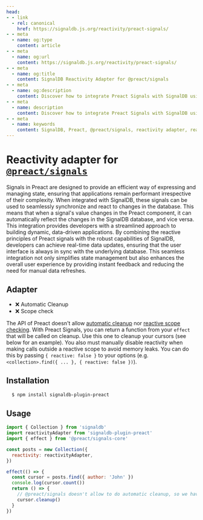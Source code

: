 ```yaml
---
head:
- - link
  - rel: canonical
    href: https://signaldb.js.org/reactivity/preact-signals/
- - meta
  - name: og:type
    content: article
- - meta
  - name: og:url
    content: https://signaldb.js.org/reactivity/preact-signals/
- - meta
  - name: og:title
    content: SignalDB Reactivity Adapter for @preact/signals
- - meta
  - name: og:description
    content: Discover how to integrate Preact Signals with SignalDB using the reactivity adapter for seamless reactive database integration.
- - meta
  - name: description
    content: Discover how to integrate Preact Signals with SignalDB using the reactivity adapter for seamless reactive database integration.
- - meta
  - name: keywords
    content: SignalDB, Preact, @preact/signals, reactivity adapter, real-time updates, JavaScript, state management, Preact integration, SignalDB plugin, data synchronization
---
```

# Reactivity adapter for [`@preact/signals`](https://preactjs.com/blog/introducing-signals/)

Signals in Preact are designed to provide an efficient way of expressing and managing state, ensuring that applications remain performant irrespective of their complexity. When integrated with SignalDB, these signals can be used to seamlessly synchronize and react to changes in the database. This means that when a signal's value changes in the Preact component, it can automatically reflect the changes in the SignalDB database, and vice versa. This integration provides developers with a streamlined approach to building dynamic, data-driven applications. By combining the reactive principles of Preact signals with the robust capabilities of SignalDB, developers can achieve real-time data updates, ensuring that the user interface is always in sync with the underlying database. This seamless integration not only simplifies state management but also enhances the overall user experience by providing instant feedback and reducing the need for manual data refreshes.

## Adapter

* ❌ Automatic Cleanup
* ❌ Scope check

The API of Preact doesn't allow [automatic cleanup](/reactivity/other/#ondispose-callback-void-dependency-dependency) nor [reactive scope checking](/reactivity/other/#isinscope-dependency-dependency-boolean).
With Preact Signals, you can return a function from your `effect` that will be called on cleanup. Use this one to cleanup your cursors (see below for an example).
You also must manually disable reactivity when making calls outside a reactive scope to avoid memory leaks. You can do this by passing `{ reactive: false }` to your options (e.g. `<collection>.find({ ... }, { reactive: false })`).

## Installation

```bash
  $ npm install signaldb-plugin-preact
```

## Usage

```js
import { Collection } from 'signaldb'
import reactivityAdapter from 'signaldb-plugin-preact'
import { effect } from '@preact/signals-core'

const posts = new Collection({
  reactivity: reactivityAdapter,
})

effect(() => {
  const cursor = posts.find({ author: 'John' })
  console.log(cursor.count())
  return () => {
    // @preact/signals doesn't allow to do automatic cleanup, so we have to do it ourself
    cursor.cleanup()
  }
})
```
